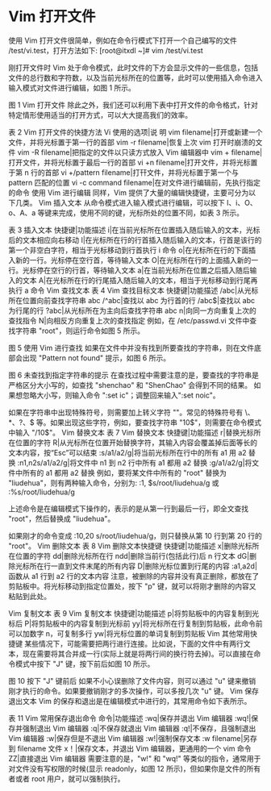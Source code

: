 # Vim 打开文件

使用 Vim 打开文件很简单，例如在命令行模式下打开一个自己编写的文件 /test/vi.test，打开方法如下:
[root@itxdl ~]# vim /test/vi.test

刚打开文件时 Vim 处于命令模式，此时文件的下方会显示文件的一些信息，包括文件的总行数和字符数，以及当前光标所在的位置等，此时可以使用插入命令进入输入模式对文件进行编辑，如图 1 所示。

图 1 Vim 打开文件 除此之外，我们还可以利用下表中打开文件的命令格式，针对特定情形使用适当的打开方式，可以大大提高我们的效率。

表 2 Vim 打开文件的快捷方法
Vi 使用的选项|说 明
vim filename|打开或新建一个文件，并将光标置于第一行的首部
vim -r filename|恢复上次 vim 打开时崩溃的文件
vim -R filename|把指定的文件以只读方式放入 Vim 编辑器中
vim + filename|打开文件，并将光标置于最后一行的首部
vi +n filename|打开文件，并将光标置于第 n 行的首部
vi +/pattern filename|打幵文件，并将光标置于第一个与 pattern 匹配的位置
vi -c command filename|在对文件进行编辑前，先执行指定的命令
使用 Vim 进行编辑
同样，Vim 提供了大量的编辑快捷键，主要可分为以下几类。
Vim 插入文本
从命令模式进入输入模式进行编辑，可以按下 I、i、O、o、A、a 等键来完成，使用不同的键，光标所处的位置不同，如表 3 所示。

表 3 插入文本
快捷键|功能描述
i|在当前光标所在位置插入随后输入的文本，光标后的文本相应向右移动
I|在光标所在行的行首插入随后输入的文本，行首是该行的第一个非空白字符，相当于光标移动到行首执行 i 命令
o|在光标所在行的下面插入新的一行。光标停在空行首，等待输入文本
O|在光标所在行的上面插入新的一行。光标停在空行的行首，等待输入文本
a|在当前光标所在位置之后插入随后输入的文本
A|在光标所在行的行尾插入随后输入的文本，相当于光标移动到行尾再执行 a 命令
Vim 查找文本
表 4 Vim 查找目标文本
快捷键|功能描述
/abc|从光标所在位置向前查找字符串 abc
/^abc|查找以 abc 为行首的行
/abc\$|查找以 abc 为行尾的行
?abc|从光标所在为主向后查找字符串 abc
n|向同一方向重复上次的查找指令
N|向相反方向重复上次的查找指定
例如，在 /etc/passwd.vi 文件中查找字符串 "root"，则运行命令如图 5 所示。

图 5 使用 Vim 进行查找
如果在文件中并没有找到所要查找的字符串，则在文件底部会出现 "Pattern not found" 提示，如图 6 所示。

图 6 未查找到指定字符串的提示
在查找过程中需要注意的是，要查找的字符串是严格区分大小写的，如查找 "shenchao" 和 "ShenChao" 会得到不同的结果。
如果想忽略大小写，则输入命令 ":set ic"；调整回来输入":set noic"。

如果在字符串中出现特殊符号，则需要加上转义字符 "\"。常见的特殊符号有 \、\*、?、$ 等。如果出现这些字符，例如，要查找字符串 "10$"，则需要在命令模式中输入 "/10\$"。
Vim 替换文本
表 7 Vim 替换文本
快捷键|功能描述
r|替换光标所在位置的字符
R|从光标所在位置开始替换字符，其输入内容会覆盖掉后面等长的文本内容，按“Esc”可以结束
:s/a1/a2/g|将当前光标所在行中的所有 a1 用 a2 替换
:n1,n2s/a1/a2/g|将文件中 n1 到 n2 行中所有 a1 都用 a2 替换
:g/a1/a2/g|将文件中所有的 a1 都用 a2 替换
例如，要将某文件中所有的 "root" 替换为 "liudehua"，则有两种输入命令，分别为:
:1, \$s/root/liudehua/g
或
:%s/root/liudehua/g

上述命令是在编辑模式下操作的，表示的是从第一行到最后一行，即全文查找 "root"，然后替换成 "liudehua"。

如果刚才的命令变成 :10,20 s/root/liudehua/g，则只替换从第 10 行到第 20 行的 "root"。
Vim 删除文本
表 8 Vim 删除文本快捷键
快捷键|功能描述
x|删除光标所在位置的字符
dd|删除光标所在行
ndd|删除当前行(包括此行)后 n 行文本
dG|删除光标所在行一直到文件末尾的所有内容
D|删除光标位置到行尾的内容
:a1,a2d|函数从 a1 行到 a2 行的文本内容
注意，被删除的内容并没有真正删除，都放在了剪贴板中。将光标移动到指定位置处，按下 "p" 键，就可以将刚才删除的内容又粘贴到此处。

Vim 复制文本
表 9 Vim 复制文本
快捷键|功能描述
p|将剪贴板中的内容复制到光标后
P|将剪贴板中的内容复制到光标前
yy|将光标所在行复制到剪贴板，此命令前可以加数字 n，可复制多行
yw|将光标位置的单词复制到剪贴板
Vim 其他常用快捷键
某些情况下，可能需要把两行进行连接。比如说，下面的文件中有两行文本，现在需要将其合并成一行(实际上就是将两行间的换行符去掉)。可以直接在命令模式中按下 "J" 键，按下前后如图 10 所示。

图 10 按下 "J" 键前后
如果不小心误删除了文件内容，则可以通过 "u" 键来撤销刚才执行的命令。如果要撤销刚才的多次操作，可以多按几次 "u" 键。
Vim 保存退出文本
Vim 的保存和退出是在编辑模式中进行的，其常用命令如下表所示。

表 11 Vim 常用保存退出命令
命令|功能描述
:wq|保存并退出 Vim 编辑器
:wq!|保存并强制退出 Vim 编辑器
:q|不保存就退出 Vim 编辑器
:q!|不保存，且强制退出 Vim 编辑器
:w|保存但是不退出 Vim 编辑器
:w!|强制保存文本
:w filename|另存到 filename 文件
x！|保存文本，并退出 Vim 编辑器，更通用的一个 vim 命令
ZZ|直接退出 Vim 编辑器
需要注意的是，"w!" 和 "wq!" 等类似的指令，通常用于对文件没有写权限的时候(显示 readonly，如图 12 所示)，但如果你是文件的所有者或者 root 用户，就可以强制执行。
